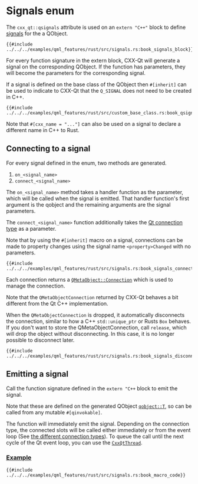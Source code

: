 <!--
SPDX-FileCopyrightText: 2022 Klarälvdalens Datakonsult AB, a KDAB Group company <info@kdab.com>
SPDX-FileContributor: Andrew Hayzen <andrew.hayzen@kdab.com>

SPDX-License-Identifier: MIT OR Apache-2.0
-->

# Signals enum

The `cxx_qt::qsignals` attribute is used on an `extern "C++"` block to define [signals](https://doc.qt.io/qt-6/signalsandslots.html) for the a QObject.

```rust,ignore,noplayground
{{#include ../../../examples/qml_features/rust/src/signals.rs:book_signals_block}}
```

For every function signature in the extern block, CXX-Qt will generate a signal on the corresponding QObject.
If the function has parameters, they will become the parameters for the corresponding signal.

If a signal is defined on the base class of the QObject then `#[inherit]` can be used to indicate to CXX-Qt that the `Q_SIGNAL` does not need to be created in C++.

```rust,ignore,noplayground
{{#include ../../../examples/qml_features/rust/src/custom_base_class.rs:book_qsignals_inherit}}
```

Note that `#[cxx_name = "..."]` can also be used on a signal to declare a different name in C++ to Rust.

## Connecting to a signal

For every signal defined in the enum, two methods are generated.

  1. `on_<signal_name>`
  2. `connect_<signal_name>`

The `on_<signal_name>` method takes a handler function as the parameter, which will be called when the signal is emitted.
That handler function's first argument is the qobject and the remaining arguments are the signal parameters.

The `connect_<signal_name>` function additionally takes the [Qt connection type](https://doc.qt.io/qt-6/qt.html#ConnectionType-enum) as a parameter.

Note that by using the `#[inherit]` macro on a signal, connections can be made to property changes
using the signal name `<property>Changed` with no parameters.

```rust,ignore,noplayground
{{#include ../../../examples/qml_features/rust/src/signals.rs:book_signals_connect}}
```

Each connection returns a [`QMetaObject::Connection`](https://doc.qt.io/qt-6/qmetaobject-connection.html) which is used to manage the connection.

Note that the `QMetaObjectConnection` returned by CXX-Qt behaves a bit different from the Qt C++ implementation.

When the `QMetaObjectConnection` is dropped, it automatically disconnects the connection, similar to how a C++ `std::unique_ptr` or Rusts `Box` behaves.
If you don't want to store the QMetaObjectConnection, call `release`, which will drop the object without disconnecting.
In this case, it is no longer possible to disconnect later.

```rust,ignore,noplayground
{{#include ../../../examples/qml_features/rust/src/signals.rs:book_signals_disconnect}}
```

## Emitting a signal

Call the function signature defined in the `extern "C++` block to emit the signal.

Note that these are defined on the generated QObject [`qobject::T`](./generated-qobject.md), so can be called from any mutable `#[qinvokable]`.

The function will immediately emit the signal.
Depending on the connection type, the connected slots will be called either immediately or from the event loop (See [the different connection types](https://doc.qt.io/qt-6/qt.html#ConnectionType-enum)).
To queue the call until the next cycle of the Qt event loop, you can use the [`CxxQtThread`](./cxxqtthread.md).

### [Example](https://github.com/KDAB/cxx-qt/blob/main/examples/qml_features/rust/src/signals.rs)

```rust,ignore,noplayground
{{#include ../../../examples/qml_features/rust/src/signals.rs:book_macro_code}}
```
